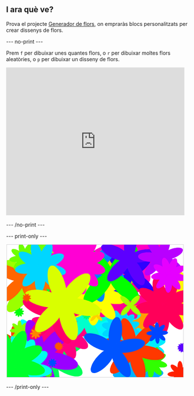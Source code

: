 ## I ara què ve?

Prova el projecte [Generador de flors](https://projects.raspberrypi.org/ca-ES/projects/flower-generator?utm_source=pathway&utm_medium=whatnext&utm_campaign=projects), on empraràs blocs personalitzats per crear dissenys de flors.

--- no-print ---

Prem `f` per dibuixar unes quantes flors, o `r` per dibuixar moltes flors aleatòries, o `p` per dibuixar un disseny de flors.

<div class="scratch-preview">
  <iframe allowtransparency="true" width="485" height="402" src="https://scratch.mit.edu/projects/embed/253355932/?autostart=false" frameborder="0" scrolling="no"></iframe>
</div>

--- /no-print ---

--- print-only ---

![flors aleatòries](images/flower-random.png)

--- /print-only ---